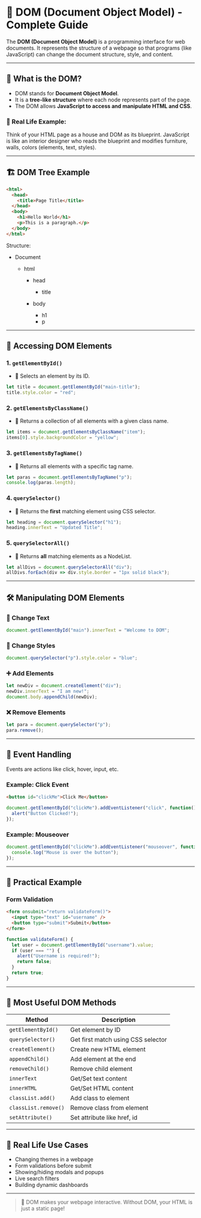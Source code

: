 # 📘 DOM (Document Object Model) - Complete Guide

The **DOM (Document Object Model)** is a programming interface for web documents. It represents the structure of a webpage so that programs (like JavaScript) can change the document structure, style, and content.

---

## 📖 What is the DOM?

* DOM stands for **Document Object Model**.
* It is a **tree-like structure** where each node represents part of the page.
* The DOM allows **JavaScript to access and manipulate HTML and CSS**.

### 🧠 Real Life Example:

Think of your HTML page as a house and DOM as its blueprint. JavaScript is like an interior designer who reads the blueprint and modifies furniture, walls, colors (elements, text, styles).

---

## 🏗️ DOM Tree Example

```html
<html>
  <head>
    <title>Page Title</title>
  </head>
  <body>
    <h1>Hello World</h1>
    <p>This is a paragraph.</p>
  </body>
</html>
```

Structure:

* Document

  * html

    * head

      * title
    * body

      * h1
      * p

---

## 🔧 Accessing DOM Elements

### 1. `getElementById()`

* 📌 Selects an element by its ID.

```js
let title = document.getElementById("main-title");
title.style.color = "red";
```

### 2. `getElementsByClassName()`

* 📌 Returns a collection of all elements with a given class name.

```js
let items = document.getElementsByClassName("item");
items[0].style.backgroundColor = "yellow";
```

### 3. `getElementsByTagName()`

* 📌 Returns all elements with a specific tag name.

```js
let paras = document.getElementsByTagName("p");
console.log(paras.length);
```

### 4. `querySelector()`

* 📌 Returns the **first** matching element using CSS selector.

```js
let heading = document.querySelector("h1");
heading.innerText = "Updated Title";
```

### 5. `querySelectorAll()`

* 📌 Returns **all** matching elements as a NodeList.

```js
let allDivs = document.querySelectorAll("div");
allDivs.forEach(div => div.style.border = "1px solid black");
```

---

## 🛠️ Manipulating DOM Elements

### 🔄 Change Text

```js
document.getElementById("main").innerText = "Welcome to DOM";
```

### 🎨 Change Styles

```js
document.querySelector("p").style.color = "blue";
```

### ➕ Add Elements

```js
let newDiv = document.createElement("div");
newDiv.innerText = "I am new!";
document.body.appendChild(newDiv);
```

### ❌ Remove Elements

```js
let para = document.querySelector("p");
para.remove();
```

---

## 🎯 Event Handling

Events are actions like click, hover, input, etc.

### Example: Click Event

```html
<button id="clickMe">Click Me</button>
```

```js
document.getElementById("clickMe").addEventListener("click", function() {
  alert("Button Clicked!");
});
```

### Example: Mouseover

```js
document.getElementById("clickMe").addEventListener("mouseover", function() {
  console.log("Mouse is over the button");
});
```

---

## 💼 Practical Example

### Form Validation

```html
<form onsubmit="return validateForm()">
  <input type="text" id="username" />
  <button type="submit">Submit</button>
</form>
```

```js
function validateForm() {
  let user = document.getElementById("username").value;
  if (user === "") {
    alert("Username is required!");
    return false;
  }
  return true;
}
```

---

## 🧰 Most Useful DOM Methods

| Method               | Description                        |
| -------------------- | ---------------------------------- |
| `getElementById()`   | Get element by ID                  |
| `querySelector()`    | Get first match using CSS selector |
| `createElement()`    | Create new HTML element            |
| `appendChild()`      | Add element at the end             |
| `removeChild()`      | Remove child element               |
| `innerText`          | Get/Set text content               |
| `innerHTML`          | Get/Set HTML content               |
| `classList.add()`    | Add class to element               |
| `classList.remove()` | Remove class from element          |
| `setAttribute()`     | Set attribute like href, id        |

---

## 🚀 Real Life Use Cases

* Changing themes in a webpage
* Form validations before submit
* Showing/hiding modals and popups
* Live search filters
* Building dynamic dashboards

---

> 📝 DOM makes your webpage interactive. Without DOM, your HTML is just a static page!
